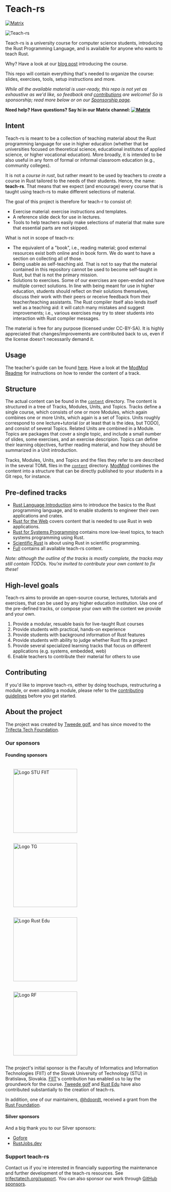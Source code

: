 # Teach-rs
[![Matrix](https://img.shields.io/badge/Matrix-000?logo=matrix&logoColor=fff)](https://matrix.to/#/#teach-rs:matrix.org)

![Teach-rs](https://tweedegolf.nl/images/teach-rs-logo.png)

Teach-rs is a university course for computer science students, introducing the Rust Programming Language, and is available for anyone who wants to teach Rust.

Why? Have a look at our [blog post](https://tweedegolf.nl/en/blog/127/want-more-rust-break-the-cycle) introducing the course.

This repo will contain everything that's needed to organize the course: slides, exercises, tools, setup instructions and more.

*While all the available material is user-ready, this repo is not yet as exhaustive as we'd like, so feedback and [contributions](./CONTRIBUTING.md) are welcome! So is sponsorship; read more below or on our [Sponsorship page](https://github.com/sponsors/trifectatechfoundation).*

**Need help? Have questions? Say hi in our Matrix channel: [![Matrix](https://img.shields.io/badge/Matrix-000?logo=matrix&logoColor=fff)](https://matrix.to/#/#teach-rs:matrix.org)**

## Intent

Teach-rs is meant to be a collection of teaching material about the Rust programming language for use in higher
education (whether that be universities focused on theoretical science, educational institutes of applied science, or
higher vocational education).
More broadly, it is intended to be also useful in any form of formal or informal classroom
education (e.g., community colleges).

It is not a *course in rust*, but rather meant to be used by teachers to *create* a course in Rust tailored to the needs
of their students.
Hence, the name: **teach-rs**.
That means that we expect (and encourage) every course that is taught
using teach-rs to make different selections of material.

The goal of this project is therefore for teach-r to consist of:

- Exercise material: exercise instructions and templates.
- A reference slide deck for use in lectures.
- Tools to help teachers easily make selections of material that make sure that essential parts are not skipped.

What is not in scope of teach-rs:

- The equivalent of a "book", i.e., reading material; good external resources exist both online and in book form.
  We do want to have a section on collecting all of those.
- Being usable as self-teaching aid. That is not to say that the material contained in this repository cannot be used
  to become self-taught in Rust, but that is not the primary mission.
- Solutions to exercises. Some of our exercises are open-ended and have multiple correct solutions. In line with being
  meant for use in higher education, students should reflect on their solutions themselves, discuss their work with
  their peers or receive feedback from their teacher/teaching assistants. The Rust compiler itself also lends itself
  well as a teaching aid: it will catch many mistakes and suggest improvements; i.e., various exercises may try to steer
  students into interaction with Rust compiler messages.

The material is free for any purpose (licensed under CC-BY-SA). It is highly appreciated that changes/improvements are
contributed back to us, even if the license doesn't necessarily demand it.

## Usage
The teacher's guide can be found [here](./teachers_guide.md).
Have a look at the [ModMod Readme](./modmod/README.md) for instructions on how to render the content of a track.

## Structure
The actual content can be found in the [`content`](./content) directory.
The content is structured in a tree of Tracks, Modules, Units, and Topics.
Tracks define a single course, which consists of one or more Modules, which again combines one or more Units, which again is a set of Topics.
Units roughly correspond to one lecture+tutorial (or at least that is the idea, but TODO), and consist of several Topics. Related Units are combined in a Module.
Topics are packages that cover a single topic, and include a small number of slides, some exercises, and an exercise descripion.
Topics can define their learning objectives, further reading material, and how they should be summarized in a Unit introduction.

Tracks, Modules, Units, and Topics and the files they refer to are described in the several TOML files in the [`content`](./content) directory.
[ModMod](./modmod/README.md) combines the content into a structure that can be directly published to your students in a Git repo, for instance.

## Pre-defined tracks
- [Rust Language Introduction](./content/rust-intro.track.toml) aims to introduce the basics to the Rust programming language, and to enable students to engineer their own applications and crates.
- [Rust for the Web](./content/rust-for-web.track.toml) covers content that is needed to use Rust in web applications.
- [Rust for Systems Programming](./content/rust-for-systems.track.toml) contains more low-level topics, to teach systems programming using Rust.
- [Scientific Rust](./content/scientific-rust.track.toml) is about using Rust in scientific programming.
- [Full](./content/full.track.toml) contains all available teach-rs content.

*Note: although the outline of the tracks is mostly complete, the tracks may still contain TODOs. You're invited to contribute your own content to fix these!*

## High-level goals
Teach-rs aims to provide an open-source course, lectures, tutorials and exercises, that can be used by any higher education institution.
Use one of the pre-defined tracks, or compose your own with the content we provide and your own.

1. Provide a modular, resuable basis for live-taught Rust courses
2. Provide students with practical, hands-on experience
3. Provide students with background information of Rust features
4. Provide students with ability to judge whether Rust fits a project
5. Provide several specialized learning tracks that focus on different applications (e.g. systems, embedded, web)
6. Enable teachers to contribute their material for others to use

## Contributing
If you'd like to improve teach-rs, either by doing touchups, restructuring a module, or even adding a module, please refer to the [contributing guidelines](./CONTRIBUTING.md) before you get started.

## About the project

The project was created by [Tweede golf](https://tweedegolf.nl), and has since moved to the [Trifecta Tech Foundation](https://trifectatech.org).

### Our sponsors

#### Founding sponsors

<img style="margin: 1rem 5% 1rem 5%;" src="./assets/STU_FIIT_logo_100_color.png" alt="Logo STU FIIT"  width="200px" />

<img style="margin: 1rem 5% 1rem 5%;" src="https://tweedegolf.nl/images/tweedegolf-logo-2022-1.png" alt="Logo TG"  width="200px" />

<img style="margin: 1rem 5% 1rem 5%;" src="./assets/rust-edu-banner_100.png" alt="Logo Rust Edu"  width="200px" />

<img style="margin: 1rem 5% 1rem 5%;" src="./assets/Rust_Foundation_logo_100_color.png" alt="Logo RF"  width="200px" />


The project's initial sponsor is the Faculty of Informatics and Information Technologies (FIIT) of the Slovak University of Technology (STU) in Bratislava, Slovakia. [FIIT](https://www.fiit.stuba.sk/en.html?page_id=749)'s contribution has enabled us to lay the groundwork for the course. [Tweede golf](https://tweedegolf.nl/en) and [Rust Edu](https://rust-edu.org/) have also contributed substantially to the creation of teach-rs.

In addition, one of our maintainers, [@hdoordt](https://github.com/hdoordt), received a grant from the [Rust Foundation](https://foundation.rust-lang.org/).

#### Silver sponsors

And a big thank you to our Silver sponsors:

- [Gofore](https://gofore.com/en/)
- [RustJobs.dev](https://rustjobs.dev/)

### Support teach-rs

Contact us if you´re interested in financially supporting the maintenance and further development of the teach-rs resources. See [trifectatech.org/support](https://trifectatech.org/support/).
You can also sponsor our work through [GitHub sponsors](https://github.com/sponsors/trifectatechfoundation).
